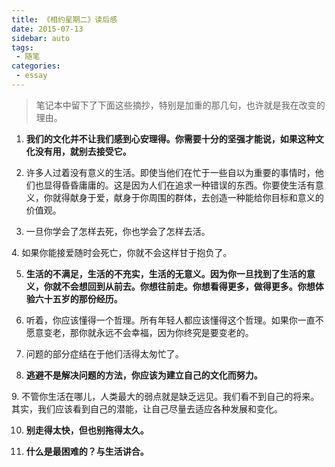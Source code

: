```yaml
---
title: 《相约星期二》读后感
date: 2015-07-13
sidebar: auto
tags:
 - 随笔    
categories: 
 - essay
---
```


> 笔记本中留下了下面这些摘抄，特别是加重的那几句，也许就是我在改变的理由。

1. **我们的文化并不让我们感到心安理得。你需要十分的坚强才能说，如果这种文化没有用，就别去接受它。**

<!-- more -->

2. 许多人过着没有意义的生活。即使当他们在忙于一些自以为重要的事情时​，他们也显得昏昏庸庸的。这是因为人们在追求一种错误的东西。你要使生活有意义，你就得献身于爱，献身于你周围的群体，去创造一种能给你目标和意义的价值观。

3. 一旦你学会了怎样去死，你也学会了怎样去活​。

​4. 如果你能接爱随时会死亡，你就不会这样甘于抱负了。

5. **生活的不满足，生活的不充实，生活的无意义。因为你一旦找到了生活的意义，你就不会想回到从前去。你想往前走。你想看得更多，做得更多。你想体验六十五岁的那份经历。**

6. 听着，你应该懂得一个哲理。所有年轻人都应该懂得这个哲理。如果你一直不愿意变老，那你就永远不会幸福，因为你终究是要变老的。

7. 问题的部分症结在于他们活得太匆忙了。

8. **逃避不是解决问题的方法，你应该为建立自己的文化而努力。**

​9. 不管你生活在哪儿，人类最大的弱点就是缺乏远见。我们看不到自己的将来。其实，我们应该看到自己的潜能，让自己尽量去适应各种发展和变化。

10. **别走得太快，但也别拖得太久。**

11. **什么是最困难的？与生活讲合。**